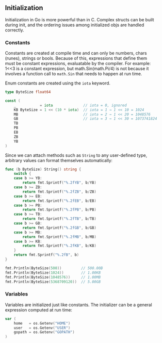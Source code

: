 ## Initialization

Initialization in Go is more powerful than in C. Complex structs can be built during init, and the ordering issues among initialized objs are handled correctly.

### Constants

Constants are created at compile time and can only be numbers, chars (runes), strings or bools. Because of this, expressions that define them must be constant expressions, evaluatable by the compiler. For example: 1<<3 is a constant expression, but math.Sin(math.Pi/4) is not because it involves a function call to `math.Sin` that needs to happen at run time.

Enum constants are created using the `iota` keyword.

```go
type ByteSize float64

const (
    _           = iota              // iota = 0, ignored
    KB ByteSize = 1 << (10 * iota)  // iota = 1 → 1 << 10 = 1024
    MB                              // iota = 2 → 1 << 20 = 1048576
    GB                              // iota = 3 → 1 << 30 = 1073741824
    TB
    PB
    EB
    ZB
    YB
)
```

Since we can attach methods such as `String` to any user-defined type, arbitrary values can format themselves automatically:

```go
func (b ByteSize) String() string {
    switch {
    case b >= YB:
        return fmt.Sprintf("%.2fYB", b/YB)
    case b >= ZB:
        return fmt.Sprintf("%.2fZB", b/ZB)
    case b >= EB:
        return fmt.Sprintf("%.2fEB", b/EB)
    case b >= PB:
        return fmt.Sprintf("%.2fPB", b/PB)
    case b >= TB:
        return fmt.Sprintf("%.2fTB", b/TB)
    case b >= GB:
        return fmt.Sprintf("%.2fGB", b/GB)
    case b >= MB:
        return fmt.Sprintf("%.2fMB", b/MB)
    case b >= KB:
        return fmt.Sprintf("%.2fKB", b/KB)
    }
    return fmt.Sprintf("%.2fB", b)
}

fmt.Println(ByteSize(500))         // 500.00B
fmt.Println(ByteSize(1024))        // 1.00KB
fmt.Println(ByteSize(1048576))     // 1.00MB
fmt.Println(ByteSize(5368709120))  // 5.00GB
```

### Variables

Variables are initialized just like constants. The initializer can be a general expression computed at run time:

```go
var (
    home   = os.Getenv("HOME")
    user   = os.Getenv("USER")
    gopath = os.Getenv("GOPATH")
)
```
